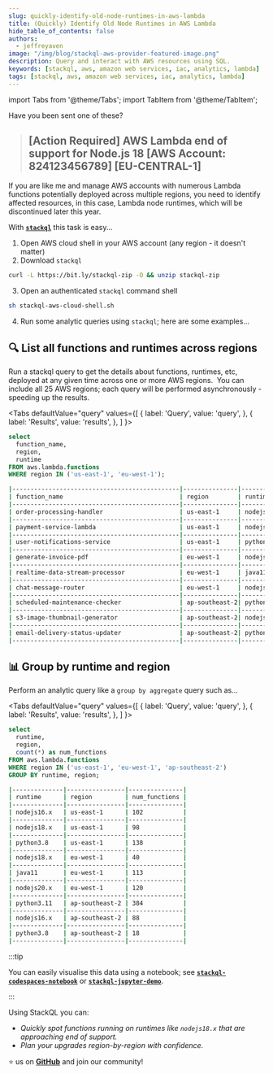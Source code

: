 ```yaml
---
slug: quickly-identify-old-node-runtimes-in-aws-lambda
title: (Quickly) Identify Old Node Runtimes in AWS Lambda
hide_table_of_contents: false
authors:	
  - jeffreyaven
image: "/img/blog/stackql-aws-provider-featured-image.png"
description: Query and interact with AWS resources using SQL.
keywords: [stackql, aws, amazon web services, iac, analytics, lambda]
tags: [stackql, aws, amazon web services, iac, analytics, lambda]
---
```


import Tabs from '@theme/Tabs';
import TabItem from '@theme/TabItem';

Have you been sent one of these?

> ## [Action Required] AWS Lambda end of support for Node.js 18 [AWS Account: 824123456789] [EU-CENTRAL-1]

If you are like me and manage AWS accounts with numerous Lambda functions potentially deployed across multiple regions, you need to identify affected resources, in this case, Lambda node runtimes, which will be discontinued later this year.  

With [__`stackql`__](https://github.com/stackql/stackql) this task is easy...

1. Open AWS cloud shell in your AWS account (any region - it doesn't matter)
2. Download `stackql`
```bash
curl -L https://bit.ly/stackql-zip -O && unzip stackql-zip
```
3. Open an authenticated `stackql` command shell
```bash
sh stackql-aws-cloud-shell.sh
```
4. Run some analytic queries using `stackql`; here are some examples...

## 🔍 List all functions and runtimes across regions

Run a stackql query to get the details about functions, runtimes, etc, deployed at any given time across one or more AWS regions.  You can include all 25 AWS regions; each query will be performed asynchronously - speeding up the results.

<Tabs
  defaultValue="query"
  values={[
    { label: 'Query', value: 'query', },
    { label: 'Results', value: 'results', },
  ]
}>
<TabItem value="query">

```sql
select 
  function_name, 
  region,
  runtime 
FROM aws.lambda.functions 
WHERE region IN ('us-east-1', 'eu-west-1');
```

</TabItem>
<TabItem value="results">

```bash
|----------------------------------------------|---------------|------------|
| function_name                                | region        | runtime    |
|----------------------------------------------|---------------|------------|
| order-processing-handler                     | us-east-1     | nodejs16.x |
|----------------------------------------------|---------------|------------|
| payment-service-lambda                       | us-east-1     | nodejs18.x |
|----------------------------------------------|---------------|------------|
| user-notifications-service                   | us-east-1     | python3.8  |
|----------------------------------------------|---------------|------------|
| generate-invoice-pdf                         | eu-west-1     | nodejs18.x |
|----------------------------------------------|---------------|------------|
| realtime-data-stream-processor               | eu-west-1     | java11     |
|----------------------------------------------|---------------|------------|
| chat-message-router                          | eu-west-1     | nodejs20.x |
|----------------------------------------------|---------------|------------|
| scheduled-maintenance-checker                | ap-southeast-2| python3.11 |
|----------------------------------------------|---------------|------------|
| s3-image-thumbnail-generator                 | ap-southeast-2| nodejs16.x |
|----------------------------------------------|---------------|------------|
| email-delivery-status-updater                | ap-southeast-2| python3.8  |
|----------------------------------------------|---------------|------------|
```

</TabItem>
</Tabs>

## 📊 Group by runtime and region

Perform an analytic query like a `group by aggregate` query such as...

<Tabs
  defaultValue="query"
  values={[
    { label: 'Query', value: 'query', },
    { label: 'Results', value: 'results', },
  ]
}>
<TabItem value="query">

```sql
select 
  runtime, 
  region, 
  count(*) as num_functions 
FROM aws.lambda.functions 
WHERE region IN ('us-east-1', 'eu-west-1', 'ap-southeast-2')
GROUP BY runtime, region;
```

</TabItem>
<TabItem value="results">


</TabItem>
</Tabs>

```bash
|--------------|----------------|---------------|
| runtime      | region         | num_functions |
|--------------|----------------|---------------|
| nodejs16.x   | us-east-1      | 102           |
|--------------|----------------|---------------|
| nodejs18.x   | us-east-1      | 98            |
|--------------|----------------|---------------|
| python3.8    | us-east-1      | 138           |
|--------------|----------------|---------------|
| nodejs18.x   | eu-west-1      | 40            |
|--------------|----------------|---------------|
| java11       | eu-west-1      | 113           |
|--------------|----------------|---------------|
| nodejs20.x   | eu-west-1      | 120           |
|--------------|----------------|---------------|
| python3.11   | ap-southeast-2 | 384           |
|--------------|----------------|---------------|
| nodejs16.x   | ap-southeast-2 | 88            |
|--------------|----------------|---------------|
| python3.8    | ap-southeast-2 | 18            |
|--------------|----------------|---------------|
```

:::tip

You can easily visualise this data using a notebook; see [__`stackql-codespaces-notebook`__](https://github.com/stackql/stackql-codespaces-notebook) or [__`stackql-jupyter-demo`__](https://github.com/stackql/stackql-jupyter-demo).

:::

Using StackQL you can:
- *Quickly spot functions running on runtimes like `nodejs18.x` that are approaching end of support.*
- *Plan your upgrades region-by-region with confidence.*

⭐ us on [__GitHub__](https://github.com/stackql/stackql) and join our community!